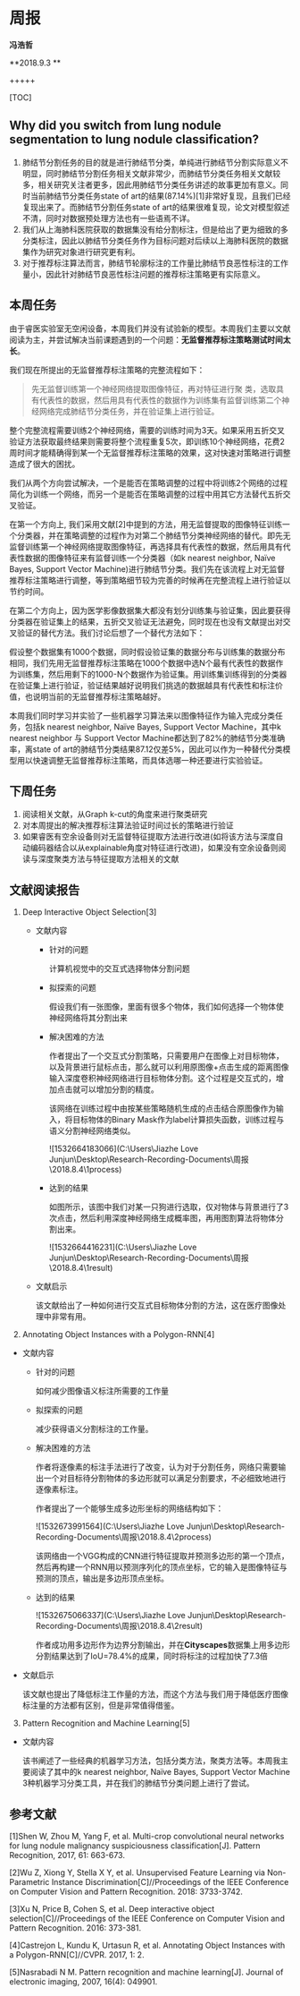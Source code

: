 # 周报

**冯浩哲**

**2018.9.3 **

+++++



[TOC]



## Why did you switch from lung nodule segmentation to lung nodule classification? 

1. 肺结节分割任务的目的就是进行肺结节分类，单纯进行肺结节分割实际意义不明显，同时肺结节分割任务相关文献非常少，而肺结节分类任务相关文献较多，相关研究关注者更多，因此用肺结节分类任务讲述的故事更加有意义。同时当前肺结节分类任务state of art的结果(87.14%)[1]非常好复现，且我们已经复现出来了。而肺结节分割任务state of art的结果很难复现，论文对模型叙述不清，同时对数据预处理方法也有一些语焉不详。
2. 我们从上海肺科医院获取的数据集没有给分割标注，但是给出了更为细致的多分类标注，因此以肺结节分类任务作为目标问题对后续以上海肺科医院的数据集作为研究对象进行研究更有利。
3. 对于推荐标注算法而言，肺结节轮廓标注的工作量比肺结节良恶性标注的工作量小，因此针对肺结节良恶性标注问题的推荐标注策略更有实际意义。

## 本周任务

由于睿医实验室无空闲设备，本周我们并没有试验新的模型。本周我们主要以文献阅读为主，并尝试解决当前课题遇到的一个问题：**无监督推荐标注策略测试时间太长**。

我们现在所提出的无监督推荐标注策略的完整流程如下：

> 先无监督训练第一个神经网络提取图像特征，再对特征进行聚		类，选取具有代表性的数据，然后用具有代表性的数据作为训练集有监督训练第二个神经网络完成肺结节分类任务，并在验证集上进行验证。

整个完整流程需要训练2个神经网络，需要的训练时间为3天。如果采用五折交叉验证方法获取最终结果则需要将整个流程重复5次，即训练10个神经网络，花费2周时间才能精确得到某一个无监督推荐标注策略的效果，这对快速对策略进行调整造成了很大的困扰。

我们从两个方向尝试解决，一个是能否在策略调整的过程中将训练2个网络的过程简化为训练一个网络，而另一个是能否在策略调整的过程中用其它方法替代五折交叉验证。

在第一个方向上, 我们采用文献[2]中提到的方法，用无监督提取的图像特征训练一个分类器，并在策略调整的过程作为对第二个肺结节分类神经网络的替代。即先无监督训练第一个神经网络提取图像特征，再选择具有代表性的数据，然后用具有代表性数据的图像特征来有监督训练一个分类器（如k nearest neighbor, Naïve Bayes, Support Vector Machine)进行肺结节分类。我们先在该流程上对无监督推荐标注策略进行调整，等到策略细节较为完善的时候再在完整流程上进行验证以节约时间。

在第二个方向上，因为医学影像数据集大都没有划分训练集与验证集，因此要获得分类器在验证集上的结果，五折交叉验证无法避免，同时现在也没有文献提出对交叉验证的替代方法。我们讨论后想了一个替代方法如下：

假设整个数据集有1000个数据，同时假设验证集的数据分布与训练集的数据分布相同，我们先用无监督推荐标注策略在1000个数据中选N个最有代表性的数据作为训练集，然后用剩下的1000-N个数据作为验证集。用训练集训练得到的分类器在验证集上进行验证，验证结果越好说明我们挑选的数据越具有代表性和标注价值，也说明当前的无监督推荐标注策略越好。

本周我们同时学习并实验了一些机器学习算法来以图像特征作为输入完成分类任务，包括k nearest neighbor, Naïve Bayes, Support Vector Machine，其中k nearest neighbor 与 Support Vector Machine都达到了$82\%$的肺结节分类准确率，离state of art的肺结节分类结果$87.12%$仅差5%，因此可以作为一种替代分类模型用以快速调整无监督推荐标注策略，而具体选哪一种还要进行实验验证。

## 下周任务

1. 阅读相关文献，从Graph k-cut的角度来进行聚类研究
2. 对本周提出的解决推荐标注算法验证时间过长的策略进行验证
3. 如果睿医有空余设备则对无监督特征提取方法进行改进(如将该方法与深度自动编码器结合以从explainable角度对特征进行改进)，如果没有空余设备则阅读与深度聚类方法与特征提取方法相关的文献

## 文献阅读报告

1. Deep Interactive Object Selection[3]

   - 文献内容

     - 针对的问题

       计算机视觉中的交互式选择物体分割问题

     - 拟探索的问题

       假设我们有一张图像，里面有很多个物体，我们如何选择一个物体使神经网络将其分割出来

     - 解决困难的方法

       作者提出了一个交互式分割策略，只需要用户在图像上对目标物体，以及背景进行鼠标点击，那么就可以利用原图像+点击生成的距离图像输入深度卷积神经网络进行目标物体分割。这个过程是交互式的，增加点击就可以增加分割的精度。

       该网络在训练过程中由按某些策略随机生成的点击结合原图像作为输入，将目标物体的Binary Mask作为label计算损失函数，训练过程与语义分割神经网络类似。

       ![1532664183066](C:\Users\Jiazhe Love Junjun\Desktop\Research-Recording-Documents\周报\2018.8.4\1process)

     - 达到的结果

       如图所示，该图中我们对某一只狗进行选取，仅对物体与背景进行了3次点击，然后利用深度神经网络生成概率图，再用图割算法将物体分割出来。

       ![1532664416231](C:\Users\Jiazhe Love Junjun\Desktop\Research-Recording-Documents\周报\2018.8.4\1result)

   - 文献启示

     该文献给出了一种如何进行交互式目标物体分割的方法，这在医疗图像处理中非常有用。

2. Annotating Object Instances with a Polygon-RNN[4]

- 文献内容

  - 针对的问题

    如何减少图像语义标注所需要的工作量

  - 拟探索的问题

    减少获得语义分割标注的工作量。

  - 解决困难的方法

    作者将逐像素的标注手法进行了改变，认为对于分割任务，网络只需要输出一个对目标待分割物体的多边形就可以满足分割要求，不必细致地进行逐像素标注。

    作者提出了一个能够生成多边形坐标的网络结构如下：

    ![1532673991564](C:\Users\Jiazhe Love Junjun\Desktop\Research-Recording-Documents\周报\2018.8.4\2process)

    该网络由一个VGG构成的CNN进行特征提取并预测多边形的第一个顶点，然后再构建一个RNN用以预测序列化的顶点坐标，它的输入是图像特征与预测的顶点，输出是多边形顶点坐标。

  - 达到的结果

    ![1532675066337](C:\Users\Jiazhe Love Junjun\Desktop\Research-Recording-Documents\周报\2018.8.4\2result)

    作者成功用多边形作为边界分割输出，并在**Cityscapes**数据集上用多边形分割结果达到了IoU=78.4%的成果，同时将标注的过程加快了7.3倍

- 文献启示

  该文献也提出了降低标注工作量的方法，而这个方法与我们用于降低医疗图像标注量的方法都有区别，但是非常值得借鉴。

3. Pattern Recognition and Machine Learning[5]

- 文献内容

  该书阐述了一些经典的机器学习方法，包括分类方法，聚类方法等。本周我主要阅读了其中的k nearest neighbor, Naïve Bayes, Support Vector Machine 3种机器学习分类工具，并在我们的肺结节分类问题上进行了尝试。

## 参考文献

[1]Shen W, Zhou M, Yang F, et al. Multi-crop convolutional neural networks for lung nodule malignancy suspiciousness classification[J]. Pattern Recognition, 2017, 61: 663-673.

[2]Wu Z, Xiong Y, Stella X Y, et al. Unsupervised Feature Learning via Non-Parametric Instance Discrimination[C]//Proceedings of the IEEE Conference on Computer Vision and Pattern Recognition. 2018: 3733-3742.

[3]Xu N, Price B, Cohen S, et al. Deep interactive object selection[C]//Proceedings of the IEEE Conference on Computer Vision and Pattern Recognition. 2016: 373-381. 

[4]Castrejon L, Kundu K, Urtasun R, et al. Annotating Object Instances with a Polygon-RNN[C]//CVPR. 2017, 1: 2. 

[5]Nasrabadi N M. Pattern recognition and machine learning[J]. Journal of electronic imaging, 2007, 16(4): 049901.



